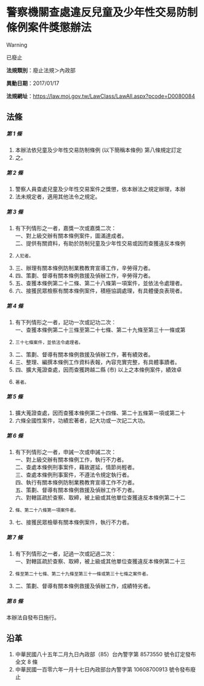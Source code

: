 # 警察機關查處違反兒童及少年性交易防制條例案件獎懲辦法
> [!WARNING]
> 已廢止

**法規類別**：廢止法規＞內政部

**異動日期**：2017/01/17  

**法規網址**：https://law.moj.gov.tw/LawClass/LawAll.aspx?pcode=D0080084



## 法條
##### 第 1 條
1. 本辦法依兒童及少年性交易防制條例 (以下簡稱本條例) 第八條規定訂定
1. 之。

##### 第 2 條
1. 警察人員查處兒童及少年性交易案件之獎懲，依本辦法之規定辦理，本辦
1. 法未規定者，適用其他法令之規定。

##### 第 3 條
1. 有下列情形之一者，嘉獎一次或嘉獎二次：  
一、對上級交辦有關本條例案件，圖滿達成者。  
二、提供有關資料，有助於防制兒童及少年性交易或因而查獲違反本條例
1.     人犯者。
1. 三、辦理有關本條例防制業務教育宣導工作，辛勞得力者。
1. 四、策劃、督導有關本條例救援及偵辦工作，辛勞得力者。
1. 五、查獲本條例第二十二條、第二十八條第一項案件，並依法令處理者。
1. 六、接獲民眾檢察有關本條例案件，積極協調處理，有具體優良表現者。

##### 第 4 條
1. 有下列情形之一者，記功一次或記功二次：  
一、查獲本條例第二十三條至第二十七條、第二十九條至第三十一條或第
1.     三十七條案件，並依法令處理者。
1. 二、策劃、督導有關本條例救援及偵辦工作，著有績效者。
1. 三、整理、編撰本條例工作資料表報，內容充實完整，有具體事蹟者。
1. 四、擴大蒐證查處，因而查獲跨越二縣 (市) 以上之本條例案件，績效卓
1.     著者。

##### 第 5 條
1. 擴大蒐證查處，因而查獲本條例第二十四條、第二十五條第一項或第二十
1. 六條全國性案件，功績宏著者，記大功或一次記二大功。

##### 第 6 條
1. 有下列情形之一者，申誡一次或申誡二次：  
一、對上級交辦有關本條例工作，執行不力者。  
二、查處本條例刑事案件，藉故遲延，情節尚輕者。  
三、查處本條例刑事案件，不遵法令規定執行者。  
四、執行有關本條例防制業務教育宣導工作不力者。  
五、策劃、督導有關本條例救援及偵辦工作不力者。  
六、對轄區疏於查察、取締，被上級或其他單位查獲違反本條例第二十二
1.     條、第二十八條第一項案件者。
1. 七、接獲民眾檢舉有關本條例案件，執行不力者。

##### 第 7 條
1. 有下列情形之一者，記過一次或記過二次：  
一、對轄區疏於查察、取締，被上級或其他單位查獲違反本條例第二十三
1.     條至第二十七條、第二十九條至第三十一條或第三十七條之案件者。
1. 二、策劃、督導有關本條例救援及偵辦工作，成績特劣者。

##### 第 8 條
本辦法自發布日施行。

## 沿革
1. 中華民國八十五年二月九日內政部（85）台內警字第 8573550  號令訂定發布全文 8  條
1. 中華民國一百零六年一月十七日內政部台內警字第 10608700913  號令發布廢止
